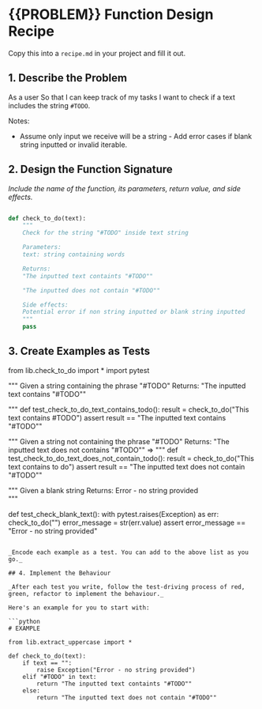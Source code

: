 # {{PROBLEM}} Function Design Recipe

Copy this into a `recipe.md` in your project and fill it out.

## 1. Describe the Problem

As a user
So that I can keep track of my tasks
I want to check if a text includes the string `#TODO`.

Notes:
- Assume only input we receive will be a string - Add error cases if blank string inputted or invalid iterable. 


## 2. Design the Function Signature

_Include the name of the function, its parameters, return value, and side effects._

```python

def check_to_do(text):
    """
    Check for the string "#TODO" inside text string

    Parameters: 
    text: string containing words 

    Returns:
    "The inputted text containts "#TODO""

    "The inputted does not contain "#TODO""

    Side effects:
    Potential error if non string inputted or blank string inputted
    """
    pass

```

## 3. Create Examples as Tests


from lib.check_to_do import *
import pytest

"""
Given a string containing the phrase "#TODO"
Returns: "The inputted text contains "#TODO""

"""
def test_check_to_do_text_contains_todo():
    result = check_to_do("This text contains #TODO")
    assert result == "The inputted text contains "#TODO""

"""
Given a string not containing the phrase "#TODO"
Returns: "The inputted text does not contains "#TODO"" =>
"""
def test_check_to_do_text_does_not_contain_todo():
    result = check_to_do("This text contains to do")
    assert result == "The inputted text does not contain "#TODO""

"""
Given a blank string 
Returns: Error - no string provided  
"""

def test_check_blank_text():
    with pytest.raises(Exception) as err:
        check_to_do("")
    error_message = str(err.value)
    assert error_message == "Error - no string provided"
```

_Encode each example as a test. You can add to the above list as you go._

## 4. Implement the Behaviour

_After each test you write, follow the test-driving process of red, green, refactor to implement the behaviour._

Here's an example for you to start with:

```python
# EXAMPLE

from lib.extract_uppercase import *

def check_to_do(text):
    if text == "":
        raise Exception("Error - no string provided")
    elif "#TODO" in text:
        return "The inputted text containts "#TODO""
    else:
        return "The inputted text does not contain "#TODO""
